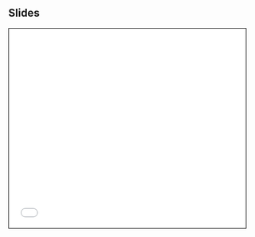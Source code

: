 ## Slides

<iframe style="border: 1px solid black;" src="//www.slideshare.net/slideshow/embed_code/35709568" width="476" height="400" frameborder="0" marginwidth="0" marginheight="0" scrolling="no"></iframe>


[spring-fund-week-1]: /modules/fundamentals-series-week-1
[spring-fund-week-2]: /modules/fundamentals-series-week-2
[week2-homework]: /modules/fundamentals-series-week-2/#homework
[spring-fund-week-3]: /modules/fundamentals-series-week-3
[spring-fund-week-4]: /modules/fundamentals-series-week-4
[spring-fund-week-5]: /modules/fundamentals-series-week-5
[spring-fund-week-6]: /modules/fundamentals-series-week-6
[chef-lab]: /modules/fundamentals-series-chef-lab
[discussion-forum]: https://groups.google.com/d/forum/learnchef-fundamentals-webinar
[survey]: http://evocalize.com/consumer/survey/chef/springwebinar-4
